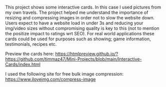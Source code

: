 This project shows some interactive cards. 
In this case I used pictures from my own travels. The project helped me understand the importance of resizing and compressing images in order not to slow the website down.
Users expect to have a website load in under 3s and reducing your img/video sizes without compromising quality is key to this (not to mention the positize impact to ratings wrt SEO).
For real world applications these cards could be used for purposes such as showing; game information, testimonials, recipes etc.

Preview the cards here: https://htmlpreview.github.io/?https://github.com/timmaz47/Mini-Projects/blob/main/Interactive-Cards/index.html

I used the following site for free bulk image compression: https://www.iloveimg.com/compress-image
